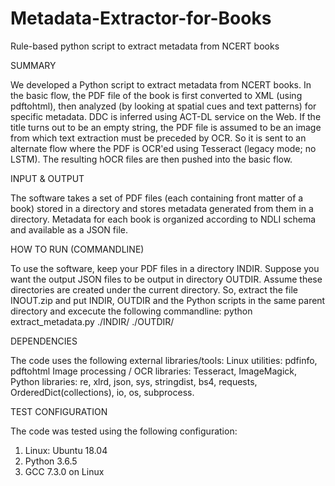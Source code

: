# Metadata-Extractor-for-Books
Rule-based python script to extract metadata from NCERT books

SUMMARY

We developed a Python script to extract metadata from NCERT books. In the basic flow, the PDF file of the book is first converted to XML (using pdftohtml), then analyzed (by looking at spatial cues and text patterns) for specific metadata. DDC is inferred using ACT-DL service on the Web. If the title turns out to be an empty string, the PDF file is assumed to be an image from which text extraction must be preceded by OCR. So it is sent to an alternate flow where the PDF is OCR'ed using Tesseract (legacy mode; no LSTM). The resulting hOCR files are then pushed into the basic flow.


INPUT & OUTPUT

The software takes a set of PDF files (each containing front matter of a book) stored in a directory and stores metadata generated from them in a directory. Metadata for each book is organized according to NDLI schema and available as a JSON file.


HOW TO RUN (COMMANDLINE)

To use the software, keep your PDF files in a directory INDIR. Suppose you want the output JSON files to be output in directory OUTDIR. Assume these directories are created under the current directory. So, extract the file INOUT.zip and put INDIR, OUTDIR and the Python scripts in the same parent directory and excecute the following commandline:
python extract_metadata.py  ./INDIR/  ./OUTDIR/


DEPENDENCIES

The code uses the following external libraries/tools: 
Linux utilities:  pdfinfo, pdftohtml 
Image processing / OCR libraries: Tesseract, ImageMagick,
Python libraries: re, xlrd, json, sys, stringdist, bs4, requests, OrderedDict(collections), io, os, subprocess.


TEST CONFIGURATION

The code was tested using the following configuration:
1. Linux: Ubuntu 18.04
2. Python 3.6.5
3. GCC 7.3.0 on Linux
